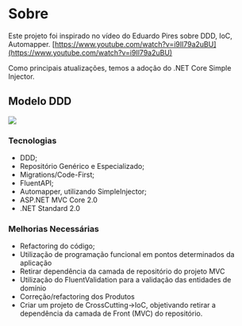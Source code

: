 # Sobre

Este projeto foi inspirado no vídeo do Eduardo Pires sobre DDD, IoC, Automapper. [https://www.youtube.com/watch?v=i9Il79a2uBU](https://www.youtube.com/watch?v=i9Il79a2uBU)

Como principais atualizações, temos a adoção do .NET Core Simple Injector.

## Modelo DDD

![](https://github.com/fabioono25/aspnetmvc_ddd_ef/blob/master/ddd1.jpg)

### Tecnologias

- DDD;
- Repositório Genérico e Especializado;
- Migrations/Code-First;
- FluentAPI;
- Automapper, utilizando SimpleInjector;
- ASP.NET MVC Core 2.0
- .NET Standard 2.0

### Melhorias Necessárias

- Refactoring do código;
- Utilização de programação funcional em pontos determinados da aplicação
- Retirar dependência da camada de repositório do projeto MVC
- Utilização do FluentValidation para a validação das entidades de domínio
- Correção/refactoring dos Produtos
- Criar um projeto de CrossCutting->IoC, objetivando retirar a dependência da camada de Front (MVC) do repositório.

